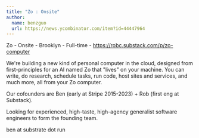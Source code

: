 ```yaml
---
title: "Zo : Onsite"
author:
  name: benzguo
  url: https://news.ycombinator.com/item?id=44447964
---
```


<JobNavigation />

Zo - Onsite - Brooklyn - Full-time - <a href="https:&#x2F;&#x2F;robc.substack.com&#x2F;p&#x2F;zo-computer" rel="nofollow">https:&#x2F;&#x2F;robc.substack.com&#x2F;p&#x2F;zo-computer</a>

We&#x27;re building a new kind of personal computer in the cloud, designed from first-principles for an AI named Zo that &quot;lives&quot; on your machine. You can write, do research, schedule tasks, run code, host sites and services, and much more, all from your Zo computer.

Our cofounders are Ben (early at Stripe 2015-2023) + Rob (first eng at Substack).

Looking for experienced, high-taste, high-agency generalist software engineers to form the founding team.

ben at substrate dot run
<JobApplication />
